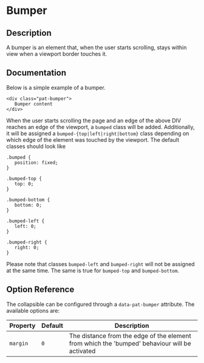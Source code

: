 # Bumper

## Description
A bumper is an element that, when the user starts scrolling, stays within view when a viewport border touches it.

## Documentation
Below is a simple example of a bumper.

    <div class="pat-bumper">
       Bumper content
    </div>

When the user starts scrolling the page and an edge of the above DIV
reaches an edge of the viewport, a `bumped` class will be added.
Additionally, it will be assigned a `bumped-{top|left|right|bottom}`
class depending on which edge of the element was touched by the
viewport. The default classes should look like

    .bumped {
       position: fixed;
    }

    .bumped-top {
       top: 0;
    }

    .bumped-bottom {
       bottom: 0;
    }

    .bumped-left {
       left: 0;
    }

    .bumped-right {
       right: 0;
    }

Please note that classes `bumped-left` and `bumped-right` will not be
assigned at the same time. The same is true for `bumped-top` and
`bumped-bottom`.

Option Reference
----------------

The collapsible can be configured through a `data-pat-bumper` attribute.
The available options are:

| Property | Default | Description |
| ----- | ------- | ----------- |
| <code>margin</code> | <code>0</code> | The distance from the edge of the element from which the 'bumped' behaviour will be activated |